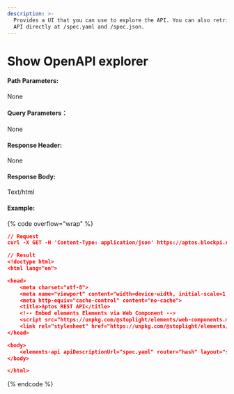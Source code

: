 ```yaml
---
description: >-
  Provides a UI that you can use to explore the API. You can also retrieve the
  API directly at /spec.yaml and /spec.json.
---
```


# Show OpenAPI explorer

#### **Path Parameters:**

None

#### Query Parameters：

None

#### **Response Header:**

None

#### **Response Body:**

Text/html

#### Example:

{% code overflow="wrap" %}
```json
// Request
curl -X GET -H 'Content-Type: application/json' https://aptos.blockpi.network/aptos/v1/your_api_key/v1/spec

// Result
<!doctype html>
<html lang="en">

<head>
	<meta charset="utf-8">
	<meta name="viewport" content="width=device-width, initial-scale=1, shrink-to-fit=no">
	<meta http-equiv="cache-control" content="no-cache">
	<title>Aptos REST API</title>
	<!-- Embed elements Elements via Web Component -->
	<script src="https://unpkg.com/@stoplight/elements/web-components.min.js"></script>
	<link rel="stylesheet" href="https://unpkg.com/@stoplight/elements/styles.min.css">
</head>

<body>
	<elements-api apiDescriptionUrl="spec.yaml" router="hash" layout="sidebar" hideInternal="true" />
</body>

</html>
```
{% endcode %}
